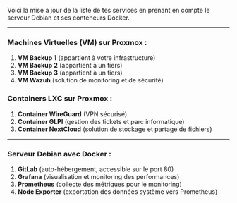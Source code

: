 Voici la mise à jour de la liste de tes services en prenant en compte le serveur Debian et ses conteneurs Docker.  

---

### **Machines Virtuelles (VM) sur Proxmox :**  
1. **VM Backup 1** (appartient à votre infrastructure)  
2. **VM Backup 2** (appartient à un tiers)  
3. **VM Backup 3** (appartient à un tiers)  
4. **VM Wazuh** (solution de monitoring et de sécurité)  

### **Containers LXC sur Proxmox :**  
1. **Container WireGuard** (VPN sécurisé)  
2. **Container GLPI** (gestion des tickets et parc informatique)  
3. **Container NextCloud** (solution de stockage et partage de fichiers)  

---

### **Serveur Debian avec Docker :**  
1. **GitLab** (auto-hébergement, accessible sur le port 80)  
2. **Grafana** (visualisation et monitoring des performances)  
3. **Prometheus** (collecte des métriques pour le monitoring)  
4. **Node Exporter** (exportation des données système vers Prometheus)  

